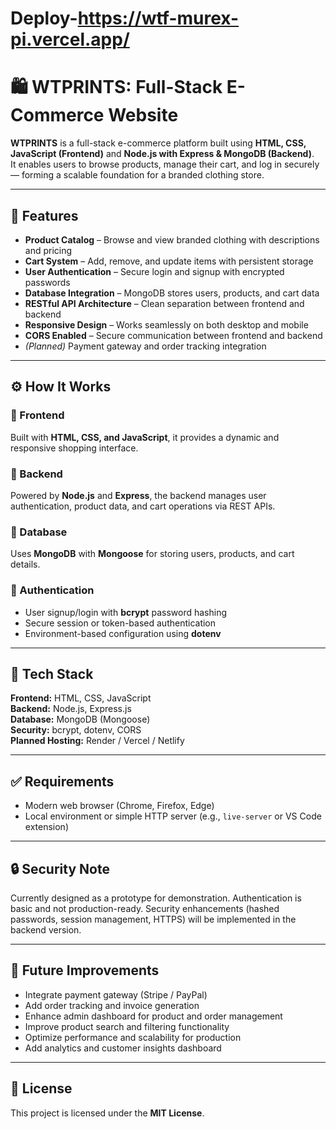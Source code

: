 # Deploy-https://wtf-murex-pi.vercel.app/

# 🛍️ WTPRINTS: Full-Stack E-Commerce Website  

**WTPRINTS** is a full-stack e-commerce platform built using **HTML, CSS, JavaScript (Frontend)** and **Node.js with Express & MongoDB (Backend)**.  
It enables users to browse products, manage their cart, and log in securely — forming a scalable foundation for a branded clothing store.  

---

## 🚀 Features  

- **Product Catalog** – Browse and view branded clothing with descriptions and pricing  
- **Cart System** – Add, remove, and update items with persistent storage  
- **User Authentication** – Secure login and signup with encrypted passwords  
- **Database Integration** – MongoDB stores users, products, and cart data  
- **RESTful API Architecture** – Clean separation between frontend and backend  
- **Responsive Design** – Works seamlessly on both desktop and mobile  
- **CORS Enabled** – Secure communication between frontend and backend  
- *(Planned)* Payment gateway and order tracking integration  

---

## ⚙️ How It Works  

### 🧩 Frontend  
Built with **HTML, CSS, and JavaScript**, it provides a dynamic and responsive shopping interface.  

### 🔗 Backend  
Powered by **Node.js** and **Express**, the backend manages user authentication, product data, and cart operations via REST APIs.  

### 💾 Database  
Uses **MongoDB** with **Mongoose** for storing users, products, and cart details.  

### 🔐 Authentication  
- User signup/login with **bcrypt** password hashing  
- Secure session or token-based authentication  
- Environment-based configuration using **dotenv**  

---

## 🧰 Tech Stack  

**Frontend:** HTML, CSS, JavaScript  
**Backend:** Node.js, Express.js  
**Database:** MongoDB (Mongoose)  
**Security:** bcrypt, dotenv, CORS  
**Planned Hosting:** Render / Vercel / Netlify  

---

## ✅ Requirements  

- Modern web browser (Chrome, Firefox, Edge)  
- Local environment or simple HTTP server (e.g., `live-server` or VS Code extension)  

---

## 🔒 Security Note  

Currently designed as a prototype for demonstration. Authentication is basic and not production-ready. Security enhancements (hashed passwords, session management, HTTPS) will be implemented in the backend version.  

---

## 📌 Future Improvements  

- Integrate payment gateway (Stripe / PayPal)  
- Add order tracking and invoice generation  
- Enhance admin dashboard for product and order management  
- Improve product search and filtering functionality  
- Optimize performance and scalability for production  
- Add analytics and customer insights dashboard  

---

## 📄 License  

This project is licensed under the **MIT License**.  
